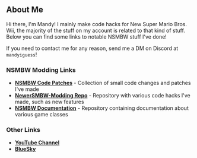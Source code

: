 ## About Me
Hi there, I'm Mandy! I mainly make code hacks for New Super Mario Bros. Wii, the majority of the stuff on my account is related to that kind of
stuff. Below you can find some links to notable NSMBW stuff I've done!

If you need to contact me for any reason, send me a DM on Discord at `mandyiguess`!

### NSMBW Modding Links
* **[NSMBW Code Patches][hooks]** - Collection of small code changes and patches I've made
* **[NewerSMBW-Modding Repo][moddingRepo]** - Repository with various code hacks I've made, such as new features
* **[NSMBW Documentation][doc]** - Repository containing documentation about various game classes

### Other Links
* **[YouTube Channel][yt]**
* **[BlueSky][bsky]**

<!-- nsmbw -->
[hooks]: ./NSMBW-Code-Hooks.md
[moddingRepo]: https://github.com/MandyIGuess/NewerSMBW-Modding
[doc]: https://github.com/MandyIGuess/NSMBW-Documentation
<!-- personal links -->
[yt]: https://www.youtube.com/@mandyiguess0621
[bsky]: https://bsky.app/profile/mandyiguess.bsky.social

